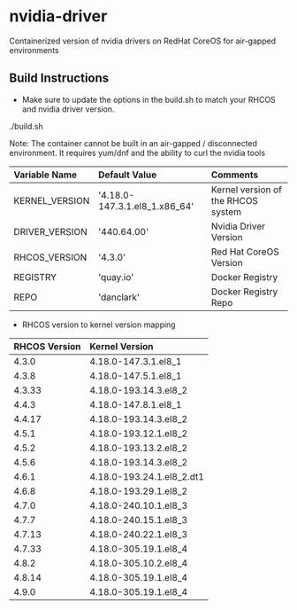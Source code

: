 # nvidia-driver
Containerized version of nvidia drivers on RedHat CoreOS for air-gapped environments

## Build Instructions

- Make sure to update the options in the build.sh to match your RHCOS and nvidia driver version.

./build.sh

Note: The container cannot be built in an air-gapped / disconnected environment. It requires yum/dnf and the ability to curl the nvidia tools

| Variable Name  | Default Value                 | Comments                           |
| :---           | :---                          | :---                               |
| KERNEL_VERSION | '4.18.0-147.3.1.el8_1.x86_64' | Kernel version of the RHCOS system |
| DRIVER_VERSION | '440.64.00'                   | Nvidia Driver Version              |
| RHCOS_VERSION  | '4.3.0'                       | Red Hat CoreOS Version             |
| REGISTRY       | 'quay.io'                     | Docker Registry                    |
| REPO           | 'danclark'                    | Docker Registry Repo               |


- RHCOS version to kernel version mapping

| RHCOS Version  | Kernel Version            |
| :---           | :---                      |
| 4.3.0          | 4.18.0-147.3.1.el8_1      |
| 4.3.8          | 4.18.0-147.5.1.el8_1      |
| 4.3.33         | 4.18.0-193.14.3.el8_2     |
| 4.4.3          | 4.18.0-147.8.1.el8_1      |
| 4.4.17         | 4.18.0-193.14.3.el8_2     |
| 4.5.1          | 4.18.0-193.12.1.el8_2     |
| 4.5.2          | 4.18.0-193.13.2.el8_2     |
| 4.5.6          | 4.18.0-193.14.3.el8_2     |
| 4.6.1          | 4.18.0-193.24.1.el8_2.dt1 |
| 4.6.8          | 4.18.0-193.29.1.el8_2     |
| 4.7.0          | 4.18.0-240.10.1.el8_3     |
| 4.7.7          | 4.18.0-240.15.1.el8_3     |
| 4.7.13         | 4.18.0-240.22.1.el8_3     |
| 4.7.33         | 4.18.0-305.19.1.el8_4     |
| 4.8.2          | 4.18.0-305.10.2.el8_4     |
| 4.8.14         | 4.18.0-305.19.1.el8_4     |
| 4.9.0          | 4.18.0-305.19.1.el8_4     |
